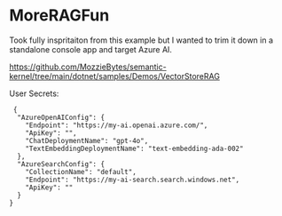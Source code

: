 # MoreRAGFun

Took fully inspritaiton from this example but I wanted to trim it down in a standalone console app and target Azure AI.

https://github.com/MozzieBytes/semantic-kernel/tree/main/dotnet/samples/Demos/VectorStoreRAG
 
 User Secrets:

```
 {
  "AzureOpenAIConfig": {
    "Endpoint": "https://my-ai.openai.azure.com/",
    "ApiKey": "",
    "ChatDeploymentName": "gpt-4o",
    "TextEmbeddingDeploymentName": "text-embedding-ada-002"
  },
  "AzureSearchConfig": {
    "CollectionName": "default",
    "Endpoint": "https://my-ai-search.search.windows.net",
    "ApiKey": ""
  }
}
```
